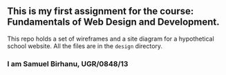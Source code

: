 ## This is my first assignment for the course: Fundamentals of Web Design and Development.
This repo holds a set of wireframes and a site diagram for a hypothetical school website. All the files are in the `design` directory.

### I am Samuel Birhanu, UGR/0848/13